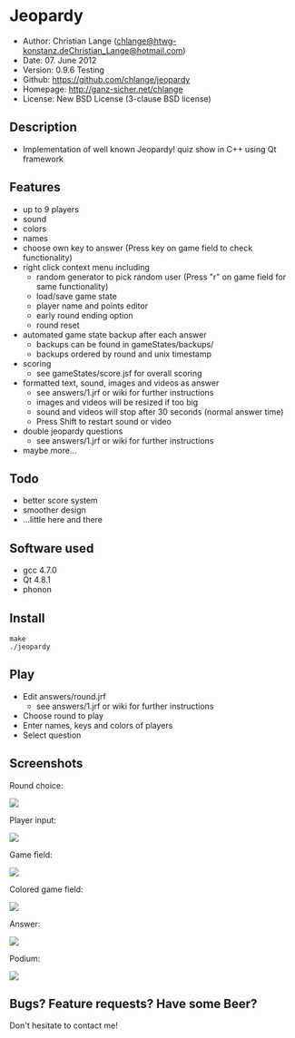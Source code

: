 Jeopardy
========

* Author:	Christian Lange (<chlange@htwg-konstanz.de><Christian_Lange@hotmail.com>)
* Date:		07. June 2012
* Version:	0.9.6 Testing
* Github:	https://github.com/chlange/jeopardy
* Homepage:	http://ganz-sicher.net/chlange
* License:	New BSD License (3-clause BSD license)

Description
-----------

* Implementation of well known Jeopardy! quiz show in C++ using Qt framework

Features
--------

* up to 9 players
* sound
* colors
* names
* choose own key to answer (Press key on game field to check functionality)
* right click context menu including
	* random generator to pick random user (Press "r" on game field for same functionality)
	* load/save game state
	* player name and points editor
	* early round ending option
	* round reset
* automated game state backup after each answer 
	* backups can be found in gameStates/backups/
	* backups ordered by round and unix timestamp
* scoring
	* see gameStates/score.jsf for overall scoring
* formatted text, sound, images and videos as answer 
	* see answers/1.jrf or wiki for further instructions
	* images and videos will be resized if too big
	* sound and videos will stop after 30 seconds (normal answer time)
	* Press Shift to restart sound or video
* double jeopardy questions 
	* see answers/1.jrf or wiki for further instructions
* maybe more...


Todo
----

* better score system
* smoother design
* ...little here and there

Software used
-------------

* gcc 4.7.0
* Qt 4.8.1
* phonon

Install
-------

	make
	./jeopardy

Play
----

* Edit answers/round.jrf
	* see answers/1.jrf or wiki for further instructions
* Choose round to play
* Enter names, keys and colors of players
* Select question

Screenshots
-----------

Round choice:

![](http://i.imgur.com/PdzVW.png)

Player input:

![](http://i.imgur.com/kZTJF.png)

Game field: 

![](http://i.imgur.com/TojZ7.png)

Colored game field:

![](http://i.imgur.com/4kwY6.png)

Answer:

![](http://i.imgur.com/hMVrk.png)

Podium:

![](http://i.imgur.com/lIQgj.png)

Bugs? Feature requests? Have some Beer?
------------------------------------------

Don't hesitate to contact me!

